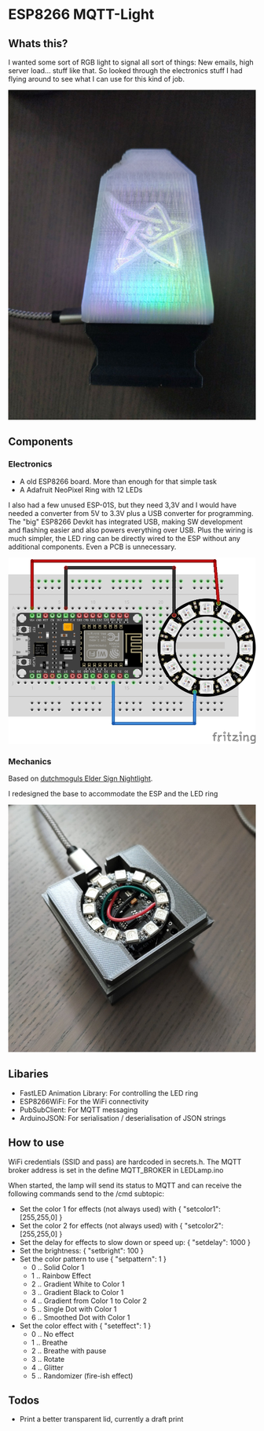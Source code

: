 # ESP8266 MQTT-Light

## Whats this?

I wanted some sort of RGB light to signal all sort of things: New emails, high server load... stuff like that. So looked through the electronics stuff I had flying around to see what I can use for this kind of job.

![Lamp](Lamp.jpg "Lamp")

## Components

### Electronics

- A old ESP8266 board. More than enough for that simple task
- A Adafruit NeoPixel Ring with 12 LEDs

I also had a few unused ESP-01S, but they need 3,3V and I would have needed a converter from 5V to 3.3V plus a USB converter for programming. The "big" ESP8266 Devkit has integrated USB, making SW development and flashing easier and also powers everything over USB. Plus the wiring is much simpler, the LED ring can be directly wired to the ESP without any additional components. Even a PCB is unnecessary.

![Breadboard](Breadboard.jpg "Breadboard")

### Mechanics

Based on [dutchmoguls Elder Sign Nightlight](https://www.thingiverse.com/thing:921962).

I redesigned the base to accommodate the ESP and the LED ring

![Base](Base.jpg "Base")

## Libaries

- FastLED Animation Library: For controlling the LED ring
- ESP8266WiFi: For the WiFi connectivity
- PubSubClient: For MQTT messaging
- ArduinoJSON: For serialisation / deserialisation of JSON strings

## How to use

WiFi credentials (SSID and pass) are hardcoded in secrets.h. The MQTT broker address is set in the define MQTT_BROKER in LEDLamp.ino

When started, the lamp will send its status to MQTT and can receive the following commands send to the /cmd subtopic:

- Set the color 1 for effects (not always used) with { "setcolor1": [255,255,0] }
- Set the color 2 for effects (not always used) with { "setcolor2": [255,255,0] }
- Set the delay for effects to slow down or speed up: { "setdelay": 1000 }
- Set the brightness: { "setbright": 100 }
- Set the color pattern to use { "setpattern": 1 }
  - 0 .. Solid Color 1
  - 1 .. Rainbow Effect
  - 2 .. Gradient White to Color 1
  - 3 .. Gradient Black to Color 1
  - 4 .. Gradient from Color 1 to Color 2
  - 5 .. Single Dot with Color 1
  - 6 .. Smoothed Dot with Color 1
- Set the color effect with { "seteffect": 1 }
  - 0 .. No effect
  - 1 .. Breathe
  - 2 .. Breathe with pause
  - 3 .. Rotate
  - 4 .. Glitter
  - 5 .. Randomizer (fire-ish effect)

## Todos

- Print a better transparent lid, currently a draft print
